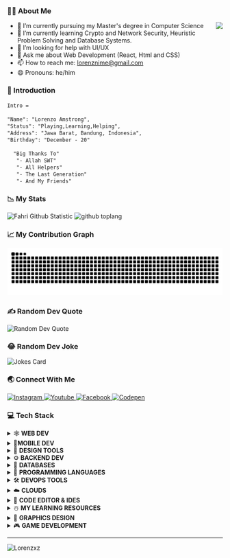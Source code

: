 ### 👨‍💻 About Me

<img align="right" height="175" src="https://user-images.githubusercontent.com/74038190/225813708-98b745f2-7d22-48cf-9150-083f1b00d6c9.gif"  />

<div align="left">

- 🔭 I’m currently pursuing my Master's degree in Computer Science
- 🌱 I’m currently learning Crypto and Network Security, Heuristic Problem Solving and Database Systems.
- 🤔 I’m looking for help with UI/UX
- 💬 Ask me about Web Development (React, Html and CSS)
- 📫 How to reach me: lorenznime@gmail.com
- 😄 Pronouns: he/him
  
</div>

### 💓 Introduction
```
Intro =

"Name": "Lorenzo Amstrong",
"Status": "Playing,Learning,Helping",
"Address": "Jawa Barat, Bandung, Indonesia",
"Birthday": "December - 20"
   
  "Big Thanks To"
   "- Allah SWT"
   "- All Helpers"
   "- The Last Generation"
   "- And My Friends"
```

### 📉 My Stats

![Fahri Github Statistic](https://github-readme-stats.vercel.app/api?username=Lorenzxz&layout=compact&show_icons=true&theme=highcontrast&show_owner=true)
![github toplang](https://github-readme-stats.vercel.app/api/top-langs/?username=Lorenzxz&layout=compact&theme=highcontrast)

### 📈 My Contribution Graph
![Snake Contribution Animation](https://raw.githubusercontent.com/adeeteya/adeeteya/output/snake.svg)

### ✍️ Random Dev Quote
![Random Dev Quote](https://quotes-github-readme.vercel.app/api?type=horizontal&theme=dark)

### 😂 Random Dev Joke
![Jokes Card](https://readme-jokes.vercel.app/api?hideBorder)

### 🌏 Connect With Me

<a href="https://www.instagram.com/lorenzxz"> 
    <img src="https://img.shields.io/badge/Instagram-E4405F?style=for-the-badge&logo=instagram&logoColor=white" title="Instagram"  alt="Instagram"/>
</a>
<a href="https://www.youtube.com/@lorenzxz"> 
    <img src="https://img.shields.io/badge/YouTube-FF0000?style=for-the-badge&logo=youtube&logoColor=white" title="Youtube"  alt="Youtube"/>
</a>
<!-- <a href="mailto:lorenzxz@gmail.com"> 
    <img src="https://img.shields.io/badge/Gmail-D14836?style=for-the-badge&logo=gmail&logoColor=white" title="Gmail"  alt="Gmail"/>
</a> -->
<!-- <a href="https://www.github.com/lorenzxz"> 
    <img src="https://img.shields.io/badge/GitHub-100000?style=for-the-badge&logo=github&logoColor=white" title="GitHub"  alt="GitHub"/>
</a> -->
<!-- <a href="https://twitter.com/lorenzxza"> 
    <img src="https://img.shields.io/badge/Twitter-1DA1F2?style=for-the-badge&logo=twitter&logoColor=white" title="Twitter"  alt="Twitter"/>
</a> -->
<a href="https://www.facebook.com/profile.php?=100087370156118"> 
    <img src="https://img.shields.io/badge/Facebook-%231877F2.svg?style=for-the-badge&logo=Facebook&logoColor=white" title="Facebook"  alt="Facebook"/>
</a>
<!--<a  href="https://www.linkedin.com/company/hi-coders/">
    <img src="https://img.shields.io/badge/LinkedIn-0077B5?style=for-the-badge&logo=linkedin&logoColor=white" title="LinkedIn"  alt="LinkedIn"/>
</a>-->
<a href="https://codepen.io/lorenzxz"> 
    <img src="https://img.shields.io/badge/Codepen-000000?style=for-the-badge&logo=codepen&logoColor=white" title="Codepen"  alt="Codepen"/>
</a>
<br />

### 💻 Tech Stack

<details>
  <summary>🕸️ <b>WEB DEV</b></summary>
  
  [![HTML](https://img.shields.io/badge/HTML5-E34F26?style=for-the-badge&logo=html5&logoColor=white "HTML")][repo]
  [![CSS3](https://img.shields.io/badge/CSS3-1572B6?style=for-the-badge&logo=css3&logoColor=white "CSS")][repo]
  [![JavaScript](https://img.shields.io/badge/JavaScript-F7DF1E?style=for-the-badge&logo=javascript&logoColor=black "JavaScript")][repo]
  [![Typescript](https://img.shields.io/badge/TypeScript-007ACC?style=for-the-badge&logo=typescript&logoColor=white "Typescript")][repo]
  [![React](https://img.shields.io/badge/React-20232A?style=for-the-badge&logo=react&logoColor=61DAFB "React")][repo]
  [![Next JS](https://img.shields.io/badge/Next-black?style=for-the-badge&logo=next.js&logoColor=white "Next.js")][repo]
  [![Bootstrap](https://img.shields.io/badge/Bootstrap-563D7C?style=for-the-badge&logo=bootstrap&logoColor=white "Bootstrap")][repo]
  [![Sass](https://img.shields.io/badge/Sass-CC6699?style=for-the-badge&logo=sass&logoColor=white "SASS")][repo]
  [![PHP](https://img.shields.io/badge/PHP-777BB4?style=for-the-badge&logo=php&logoColor=white "PHP")][repo]
  [![JQuery](https://img.shields.io/badge/jQuery-0769AD?style=for-the-badge&logo=jquery&logoColor=white "JQuery")][repo]
  [![Material UI](https://img.shields.io/badge/Material--UI-%230081CB.svg?style=for-the-badge&logo=mui&logoColor=white "Material UI")][repo]
  [![Socket.io-client](https://img.shields.io/badge/Socket.io--client-black?style=for-the-badge&logo=socket.io&badgeColor=**010101** "Socket.io-client")][repo]
</details>

<details>
  <summary>📱<b>MOBILE DEV</b></summary>
  
  [![Flutter](https://img.shields.io/badge/Flutter-02569B?style=for-the-badge&logo=flutter&logoColor=white "Flutter")][repo]
  [![React Native](https://img.shields.io/badge/React_Native-20232A?style=for-the-badge&logo=react&logoColor=61DAFB "React Native")][repo]
</details>

<details>
  <summary>🍧 <b>DESIGN TOOLS</b></summary>
  
  [![Figma](https://img.shields.io/badge/figma-%23F24E1E.svg?style=for-the-badge&logo=figma&logoColor=white "Figma")][repo]
  [![Adobe XD](https://img.shields.io/badge/Adobe%20XD-470137?style=for-the-badge&logo=Adobe%20XD&logoColor=#FF61F6 "XD")][repo]
  [![Adobe Photoshop](https://img.shields.io/badge/adobe%20photoshop-%2331A8FF.svg?style=for-the-badge&logo=adobe%20photoshop&logoColor=white)][repo]
</details>

<details>
  <summary>⚙️ <b>BACKEND DEV</b></summary>

  [![](https://img.shields.io/badge/Node.js-43853D?style=for-the-badge&logo=node.js&logoColor=white "Nodejs")][repo]  
  [![Express js](https://img.shields.io/badge/Express.js-404D59?style=for-the-badge "Express js")][repo]  
  [![Socket.io](https://img.shields.io/badge/Socket.io-black?style=for-the-badge&logo=socket.io&badgeColor=010101 "Socket.io")][repo]  
  [![PHP](https://img.shields.io/badge/PHP-777BB4?style=for-the-badge&logo=php&logoColor=white "PHP")][repo]  
  [![Firebase](https://img.shields.io/badge/firebase-%23039BE5.svg?style=for-the-badge&logo=firebase "Firebase")][repo]  
  [![Python](https://img.shields.io/badge/python-3670A0?style=for-the-badge&logo=python&logoColor=ffdd54 "Python")][repo]  
  [![](https://img.shields.io/badge/Flask-000000?style=for-the-badge&logo=flask&logoColor=white)][repo]

</details>

<details>
  <summary>📅 <b>DATABASES</b></summary>

  [![Mongodb](https://img.shields.io/badge/MongoDB-4EA94B?style=for-the-badge&logo=mongodb&logoColor=white "Mongodb")][repo]  
  [![Redis](https://img.shields.io/badge/redis-%23DD0031.svg?style=for-the-badge&logo=redis&logoColor=white "Redis")][repo]  
  [![MySql](https://img.shields.io/badge/MySQL-00000F?style=for-the-badge&logo=mysql&logoColor=white "MySql")][repo]  
  [![SQLLite](https://img.shields.io/badge/SQLite-07405E?style=for-the-badge&logo=sqlite&logoColor=white "SQLLite")][repo]

</details>

<details>
  <summary>🎯 <b>PROGRAMMING LANGUAGES</b></summary>

  [![Dart](https://img.shields.io/badge/dart-%230175C2.svg?style=for-the-badge&logo=dart&logoColor=white "Dart")][repo]  
  [![C++](https://img.shields.io/badge/c++-%2300599C.svg?style=for-the-badge&logo=c%2B%2B&logoColor=white "C++")][repo]  
  [![C#](https://img.shields.io/badge/c%23-%23239120.svg?style=for-the-badge&logo=c-sharp&logoColor=white "C#")][repo]

</details>

<details>
  <summary>🛠️ <b>DEVOPS TOOLS</b></summary>

  [![Git](https://img.shields.io/badge/git-%23F05033.svg?style=for-the-badge&logo=git&logoColor=white "Git")][repo]  
  [![GitHub](https://img.shields.io/badge/github-%23121011.svg?style=for-the-badge&logo=github&logoColor=white "GitHub")][repo]  
  [![Docker](https://img.shields.io/badge/docker-%230db7ed.svg?style=for-the-badge&logo=docker&logoColor=white)][repo]  
  [![Apache](https://img.shields.io/badge/apache-%23D42029.svg?style=for-the-badge&logo=apache&logoColor=white "Apache")][repo]  
  [![Nginx](https://img.shields.io/badge/nginx-%23009639.svg?style=for-the-badge&logo=nginx&logoColor=white "Nginx")][repo]  
  [![NPM](https://img.shields.io/badge/NPM-%23000000.svg?style=for-the-badge&logo=npm&logoColor=white "Npm")][repo]  
  [![Postman](https://img.shields.io/badge/Postman-FF6C37?style=for-the-badge&logo=postman&logoColor=white "Postman")][repo]  
  [![Insomnia](https://img.shields.io/badge/Insomnia-black?style=for-the-badge&logo=insomnia&logoColor=5849BE "Insomnia")][repo]  
  [![Shell Scripts](https://img.shields.io/badge/Shell_Script-121011?style=for-the-badge&logo=gnu-bash&logoColor=white)][repo]  
  [![Linux](https://img.shields.io/badge/Linux-FCC624?style=for-the-badge&logo=linux&logoColor=black "Linux")][repo]

</details>

<details>
  <summary>☁️ <b>CLOUDS</b></summary>

  [![Google Cloud](https://img.shields.io/badge/GoogleCloud-%234285F4.svg?style=for-the-badge&logo=google-cloud&logoColor=white "Google Cloud")][repo]  
  [![AWS](https://img.shields.io/badge/Amazon-_AWS-FF9900?style=for-the-badge&logo=amazon-aws&logoColor=white "AWS")][repo]  
  [![Heroku](https://img.shields.io/badge/heroku-%23430098.svg?style=for-the-badge&logo=heroku&logoColor=white "Heroku")][repo]  
  [![Netlify](https://img.shields.io/badge/netlify-%23000000.svg?style=for-the-badge&logo=netlify&logoColor=#00C7B7 "Netlify")][repo]  
  [![Vercel](https://img.shields.io/badge/vercel-%23000000.svg?style=for-the-badge&logo=vercel&logoColor=white "Vercel")][repo]  
  [![Firebase](https://img.shields.io/badge/firebase-%23039BE5.svg?style=for-the-badge&logo=firebase "Firebase")][repo]

</details>

<details>
  <summary>📄 <b>CODE EDITOR & IDES</b></summary>

  [![Visual Studio Code](https://img.shields.io/badge/VS%20Code-0078d7.svg?style=for-the-badge&logo=visual-studio-code&logoColor=white "Visual Studio Code")][repo]  
  [![Visual Studio Code](https://img.shields.io/badge/VS%20Code%20Insider-24bfa5.svg?style=for-the-badge&logo=visual-studio-code&logoColor=white "Visual Studio Code")][repo]  
  [![Sublime Text](https://img.shields.io/badge/sublime_text-%23575757.svg?style=for-the-badge&logo=sublime-text&logoColor=important "Sublime Text")][repo]  
  [![Vim](https://img.shields.io/badge/VIM-%2311AB00.svg?style=for-the-badge&logo=vim&logoColor=white)][repo]  
  [![Android Studio](https://img.shields.io/badge/Android%20Studio-3DDC84.svg?style=for-the-badge&logo=android-studio&logoColor=white)][repo]  
  [![Jupyter Notebook](https://img.shields.io/badge/jupyter-%23FA0F00.svg?style=for-the-badge&logo=jupyter&logoColor=white)][repo]

</details>

<details>
  <summary>☃️ <b>MY LEARNING RESOURCES</b></summary>

  [![Stack Overflow](https://img.shields.io/badge/Stack%20Overflow-FE7A16?style=for-the-badge&logo=stack-overflow&logoColor=white "Stack Overflow")][repo]  
  [![W3Schools](https://img.shields.io/badge/W3Schools-1572B6?style=for-the-badge&logo=w3schools&logoColor=white "W3Schools")][repo]  
  [![MDN Web Docs](https://img.shields.io/badge/MDN_Web_Docs-black?style=for-the-badge&logo=mdn-web-docs&logoColor=white "MDN Web Docs")][repo]  
  [![Geeks for Geeks](https://img.shields.io/badge/GeeksforGeeks-2F8D46?style=for-the-badge&logo=geeksforgeeks&logoColor=white "Geeks for Geeks")][repo]  
  [![Udemy](https://img.shields.io/badge/Udemy-A435F0?style=for-the-badge&logo=udemy&logoColor=white "Udemy")][repo]  
  [![FreeCodeCamp](https://img.shields.io/badge/FreeCodeCamp-0A0A23?style=for-the-badge&logo=freecodecamp&logoColor=white "FreeCodeCamp")][repo]

</details>

<details>
  <summary>🎨 <b>GRAPHICS DESIGN</b></summary>

  [![Figma](https://img.shields.io/badge/Figma-F24E1E?style=for-the-badge&logo=figma&logoColor=white "Figma")][repo]  
  [![Canva](https://img.shields.io/badge/Canva-%2300C4CC.svg?style=for-the-badge&logo=Canva&logoColor=white "Canva")][repo]  
  [![Adobe Photoshop](https://img.shields.io/badge/adobephotoshop-%2331A8FF.svg?style=for-the-badge&logo=adobephotoshop&logoColor=white "Adobe Photoshop")][repo]  
  [![Adobe Illustrator](https://img.shields.io/badge/adobeillustrator-%23FF9A00.svg?style=for-the-badge&logo=adobeillustrator&logoColor=white "Adobe Illustrator")][repo]  
  [![Adobe XD](https://img.shields.io/badge/Adobe%20XD-470137?style=for-the-badge&logo=Adobe%20XD&logoColor=#FF61F6 "Adobe XD")][repo]  
  [![Corel Draw](https://img.shields.io/badge/CorelDraw-%23007AFF.svg?style=for-the-badge&logo=CorelDraw&logoColor=white "Corel Draw")][repo]

</details>

<details>
  <summary>🎮 <b>GAME DEVELOPMENT</b></summary>

  [![Unity](https://img.shields.io/badge/Unity-%23000000.svg?style=for-the-badge&logo=unity&logoColor=white "Unity")][repo]  
  [![Unreal Engine](https://img.shields.io/badge/unrealengine-%23313131.svg?style=for-the-badge&logo=unrealengine&logoColor=white "Unreal Engine")][repo]  
  [![Godot](https://img.shields.io/badge/godot-3582bb.svg?style=for-the-badge&logo=godot-engine&logoColor=white "Godot")][repo]  
  [![Blender](https://img.shields.io/badge/blender-%23F5792A.svg?style=for-the-badge&logo=blender&logoColor=white "Blender")][repo]

</details>

[medium]: https://medium.com/
[github]: https://github.com/
[google]: https://www.google.com
[mdn]: https://developer.mozilla.org/en-US/
[wiki]: https://en.wikipedia.org/wiki/Main_Page
[quora]: https://www.quora.com/
[doc]: https://www.digitalocean.com/community
[udemy]: https://www.udemy.com/
[gog]: https://www.geeksforgeeks.org/
[fcc]: https://www.freecodecamp.org/
[sof]: https://stackoverflow.com/
[repo]: https://github.com/lorenzxz?tab=repositories

<hr />

<img src="https://moe-counter.glitch.me/get/@Anya_v2-Md?theme=gelbooru" width="300" height="150" alt="Lorenzxz">
